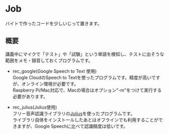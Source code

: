 # Job
バイトで作ったコードを少しいじって置きます。  

## 概要
講義中にマイクで「テスト」や「試験」という単語を検知し、テストに出そうな範囲をメモ・録音しておくプログラムです。

- rec_google(Google Speech to Text 使用)  
Google CloudのSpeech to Textを使ったプログラムです。精度が高いですが、オンライン環境が必要です。  
Raspberry Pi/Mac対応で、Macの場合はオプション"-m"をつけて実行する必要があります。  

- rec_julius(Julius使用)  
フリー音声認識ライブラリの[Julius](https://julius.osdn.jp/)を使ったプログラムです。  
ライブラリ自体をインストールしたあとはオフラインでも利用することができますが、Google Speechに比べて認識精度は低いです。
